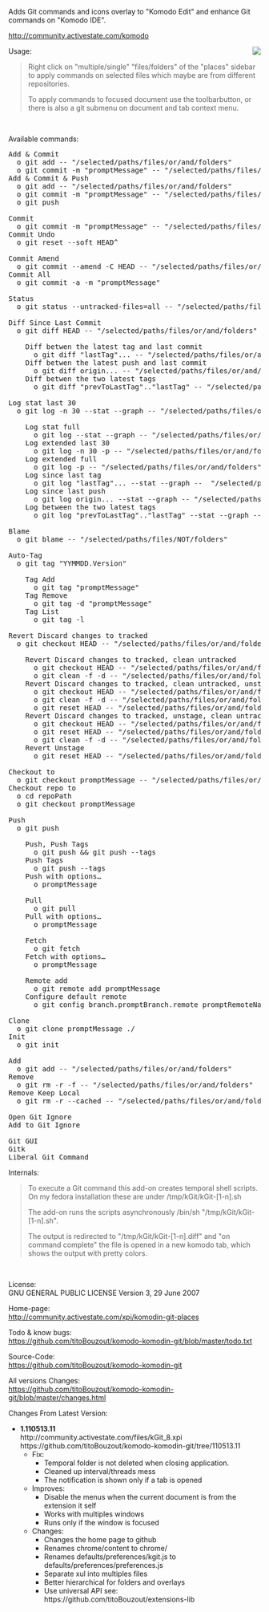 Adds Git commands and icons overlay to "Komodo Edit" and enhance Git commands on "Komodo IDE".

http://community.activestate.com/komodo

<img src="http://dl.dropbox.com/u/9303546/komodo/kGit/screenshot.png" style="float:right"/>

Usage:

<blockquote>
Right click on "multiple/single" "files/folders" of the "places" sidebar to apply commands on selected files which maybe are from different repositories.

To apply commands to focused document use the toolbarbutton, or there is also a git submenu on document and tab context menu.

</blockquote><br/>

Available commands:
<pre>
Add & Commit
  o git add -- "/selected/paths/files/or/and/folders"
  o git commit -m "promptMessage" -- "/selected/paths/files/or/and/folders"
Add & Commit & Push
  o git add -- "/selected/paths/files/or/and/folders"
  o git commit -m "promptMessage" -- "/selected/paths/files/or/and/folders" 
  o git push

Commit
  o git commit -m "promptMessage" -- "/selected/paths/files/or/and/folders"
Commit Undo
  o git reset --soft HEAD^

Commit Amend
  o git commit --amend -C HEAD -- "/selected/paths/files/or/and/folders"
Commit All
  o git commit -a -m "promptMessage"

Status
  o git status --untracked-files=all -- "/selected/paths/files/or/and/folders"

Diff Since Last Commit
  o git diff HEAD -- "/selected/paths/files/or/and/folders"
  
	Diff betwen the latest tag and last commit
	  o git diff "lastTag"... -- "/selected/paths/files/or/and/folders"
	Diff betwen the latest push and last commit
	  o git diff origin... -- "/selected/paths/files/or/and/folders"
	Diff betwen the two latest tags
	  o git diff "prevToLastTag".."lastTag" -- "/selected/paths/files/or/and/folders"

Log stat last 30
  o git log -n 30 --stat --graph -- "/selected/paths/files/or/and/folders"
  
	Log stat full
	  o git log --stat --graph -- "/selected/paths/files/or/and/folders"
	Log extended last 30
	  o git log -n 30 -p -- "/selected/paths/files/or/and/folders"
	Log extended full
	  o git log -p -- "/selected/paths/files/or/and/folders"
	Log since last tag
	  o git log "lastTag"... --stat --graph --  "/selected/paths/files/or/and/folders"
	Log since last push
	  o git log origin... --stat --graph -- "/selected/paths/files/or/and/folders"
	Log between the two latest tags
	  o git log "prevToLastTag".."lastTag" --stat --graph -- "/selected/paths/files/or/and/folders"

Blame
  o git blame -- "/selected/paths/files/NOT/folders"

Auto-Tag
  o git tag "YYMMDD.Version"
  
	Tag Add
	  o git tag "promptMessage"
	Tag Remove
	  o git tag -d "promptMessage"
	Tag List
	  o git tag -l

Revert Discard changes to tracked
  o git checkout HEAD -- "/selected/paths/files/or/and/folders"
  
	Revert Discard changes to tracked, clean untracked
	  o git checkout HEAD -- "/selected/paths/files/or/and/folders"
	  o git clean -f -d -- "/selected/paths/files/or/and/folders"
	Revert Discard changes to tracked, clean untracked, unstage
	  o git checkout HEAD -- "/selected/paths/files/or/and/folders"
	  o git clean -f -d -- "/selected/paths/files/or/and/folders"
	  o git reset HEAD -- "/selected/paths/files/or/and/folders"
	Revert Discard changes to tracked, unstage, clean untracked
	  o git checkout HEAD -- "/selected/paths/files/or/and/folders"
	  o git reset HEAD -- "/selected/paths/files/or/and/folders"
	  o git clean -f -d -- "/selected/paths/files/or/and/folders"
	Revert Unstage
	  o git reset HEAD -- "/selected/paths/files/or/and/folders"

Checkout to
  o git checkout promptMessage -- "/selected/paths/files/or/and/folders"
Checkout repo to
  o cd repoPath
  o git checkout promptMessage

Push
  o git push
  
	Push, Push Tags
	  o git push && git push --tags 
	Push Tags
	  o git push --tags 
	Push with options…
	  o promptMessage
	
	Pull
	  o git pull
	Pull with options…
	  o promptMessage
	
	Fetch
	  o git fetch
	Fetch with options…
	  o promptMessage 
	
	Remote add
	  o git remote add promptMessage
	Configure default remote
	  o git config branch.promptBranch.remote promptRemoteName

Clone
  o git clone promptMessage ./
Init
  o git init

Add
  o git add -- "/selected/paths/files/or/and/folders"
Remove
  o git rm -r -f -- "/selected/paths/files/or/and/folders"
Remove Keep Local
  o git rm -r --cached -- "/selected/paths/files/or/and/folders"

Open Git Ignore
Add to Git Ignore

Git GUI
Gitk
Liberal Git Command
</pre>

Internals:
<blockquote>
To execute a Git command this add-on creates temporal shell scripts. On my fedora installation these are under /tmp/kGit/kGit-[1-n].sh

The add-on runs the scripts asynchronously /bin/sh "/tmp/kGit/kGit-[1-n].sh".

The output is redirected to "/tmp/kGit/kGit-[1-n].diff" and "on command complete" the file is opened in a new komodo tab, which shows the output with pretty colors.
</blockquote><br/>

License:<br/>
GNU GENERAL PUBLIC LICENSE Version 3, 29 June 2007

Home-page:<br/>
http://community.activestate.com/xpi/komodin-git-places

Todo & know bugs:<br/>
https://github.com/titoBouzout/komodo-komodin-git/blob/master/todo.txt

Source-Code:<br/>
https://github.com/titoBouzout/komodo-komodin-git

All versions Changes:<br/>
https://github.com/titoBouzout/komodo-komodin-git/blob/master/changes.html

Changes From Latest Version:

<ul>
  
  <li>
	<b>1.110513.11</b>
	<br/> http://community.activestate.com/files/kGit_8.xpi
	<br/> https://github.com/titoBouzout/komodo-komodin-git/tree/110513.11
	<ul>
	  <li>Fix:
		<ul>
		  <li>Temporal folder is not deleted when closing application.</li>
		  <li>Cleaned up interval/threads mess</li>
		  <li>The notification is shown only if a tab is opened</li>
		</ul>
	  </li>
	  <li>Improves:
		<ul>
		  <li>Disable the menus when the current document is from the extension it self</li>
		  <li>Works with multiples windows</li>
		  <li>Runs only if the window is focused</li>
		</ul>
	  </li>
	  <li>Changes:
		<ul>
		  <li>Changes the home page to github</li>
		  <li>Renames chrome/content to chrome/</li>
		  <li>Renames defaults/preferences/kgit.js to defaults/preferences/preferences.js</li>
		  <li>Separate xul into multiples files</li>
		  <li>Better hierarchical for folders and overlays</li>
		  <li>Use universal API see: https://github.com/titoBouzout/extensions-lib</li>
		</ul>
	  </li>
	</ul>
  </li>

</ul>